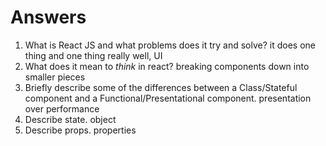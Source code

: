 # Answers

1.  What is React JS and what problems does it try and solve?
it does one thing and one thing really well, UI
1.  What does it mean to _think_ in react?
breaking components down into smaller pieces
1.  Briefly describe some of the differences between a Class/Stateful component and a Functional/Presentational component.
presentation over performance
1.  Describe state.
object
1.  Describe props.
properties